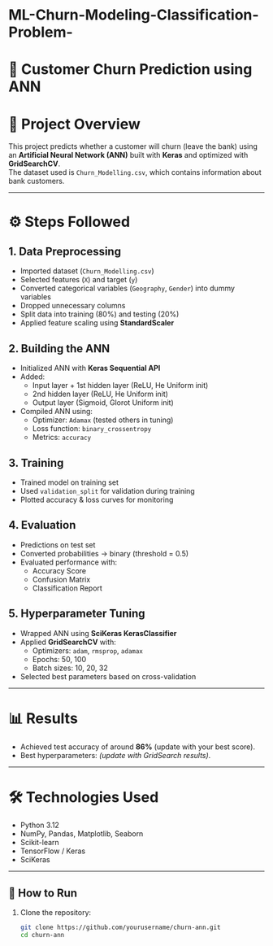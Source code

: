 # ML-Churn-Modeling-Classification-Problem-

# 🧠 Customer Churn Prediction using ANN

# 📌 Project Overview
This project predicts whether a customer will churn (leave the bank) using an **Artificial Neural Network (ANN)** built with **Keras** and optimized with **GridSearchCV**.  
The dataset used is `Churn_Modelling.csv`, which contains information about bank customers.

---

# ⚙️ Steps Followed

## 1. Data Preprocessing
- Imported dataset (`Churn_Modelling.csv`)
- Selected features (`X`) and target (`y`)
- Converted categorical variables (`Geography`, `Gender`) into dummy variables
- Dropped unnecessary columns
- Split data into training (80%) and testing (20%)
- Applied feature scaling using **StandardScaler**

## 2. Building the ANN
- Initialized ANN with **Keras Sequential API**
- Added:
  - Input layer + 1st hidden layer (ReLU, He Uniform init)
  - 2nd hidden layer (ReLU, He Uniform init)
  - Output layer (Sigmoid, Glorot Uniform init)
- Compiled ANN using:
  - Optimizer: `Adamax` (tested others in tuning)
  - Loss function: `binary_crossentropy`
  - Metrics: `accuracy`

## 3. Training
- Trained model on training set
- Used `validation_split` for validation during training
- Plotted accuracy & loss curves for monitoring

## 4. Evaluation
- Predictions on test set
- Converted probabilities → binary (threshold = 0.5)
- Evaluated performance with:
  - Accuracy Score
  - Confusion Matrix
  - Classification Report

## 5. Hyperparameter Tuning
- Wrapped ANN using **SciKeras KerasClassifier**
- Applied **GridSearchCV** with:
  - Optimizers: `adam`, `rmsprop`, `adamax`
  - Epochs: 50, 100
  - Batch sizes: 10, 20, 32
- Selected best parameters based on cross-validation

---

# 📊 Results
- Achieved test accuracy of around **86%** (update with your best score).
- Best hyperparameters: *(update with GridSearch results)*.

---

# 🛠️ Technologies Used
- Python 3.12
- NumPy, Pandas, Matplotlib, Seaborn
- Scikit-learn
- TensorFlow / Keras
- SciKeras

---

## 🚀 How to Run
1. Clone the repository:
   ```bash
   git clone https://github.com/yourusername/churn-ann.git
   cd churn-ann
